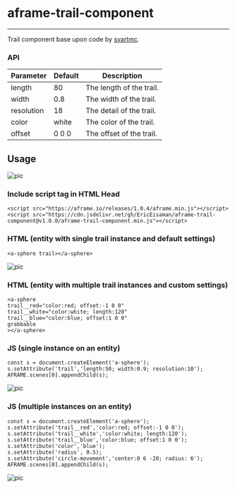 # aframe-trail-component

___

Trail component base upon code by [svartmc](https://github.com/svartmc).

### API

| Parameter  | Default | Description              |
|------------|---------|--------------------------|
| length     | 80      | The length of the trail. |
| width      | 0.8     | The width of the trail.  |
| resolution | 18      | The detail of the trail. |
| color      | white   | The color of the trail.  |
| offset     | 0 0 0   | The offset of the trail. |

## Usage

![pic](https://cdn.glitch.com/76718f34-7920-4a0e-bee1-bd0646eab927%2Ftrail_component.gif?v=1587846617145)

### Include script tag in HTML Head
```
<script src="https://aframe.io/releases/1.0.4/aframe.min.js"></script>
<script src="https://cdn.jsdelivr.net/gh/EricEisaman/aframe-trail-component@v1.0.0/aframe-trail-component.min.js"></script>

```

### HTML (entity with single trail instance and default settings)
```
<a-sphere trail></a-sphere>

```
![pic](https://cdn.glitch.com/76718f34-7920-4a0e-bee1-bd0646eab927%2Fgrabbable_trails.gif?v=1587918027146)

### HTML (entity with multiple trail instances and custom settings)
```
<a-sphere 
trail__red="color:red; offset:-1 0 0"
trail__white="color:white; length:120"
trail__blue="color:blue; offset:1 0 0"
grabbable
></a-sphere>

```

### JS (single instance on an entity)
```
const s = document.createElement('a-sphere');
s.setAttribute('trail','length:50; width:0.9; resolution:10');
AFRAME.scenes[0].appendChild(s);

```

![pic](https://cdn.glitch.com/76718f34-7920-4a0e-bee1-bd0646eab927%2Ftrails_with_colors_and_offsets.gif?v=1587906365878)

### JS (multiple instances on an entity)
```
const s = document.createElement('a-sphere');
s.setAttribute('trail__red','color:red; offset:-1 0 0');
s.setAttribute('trail__white','color:white; length:120');
s.setAttribute('trail__blue','color:blue; offset:1 0 0');
s.setAttribute('color','blue');
s.setAttribute('radius', 0.5);
s.setAttribute('circle-movement','center:0 6 -20; radius: 6');
AFRAME.scenes[0].appendChild(s);

```

![pic](https://cdn.glitch.com/76718f34-7920-4a0e-bee1-bd0646eab927%2Fmultiple_entities.gif?v=1587908954568)
